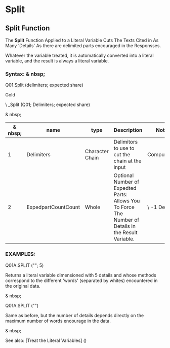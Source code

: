 # Split

## Split Function

The **Split** Function Applied to a Literal Variable Cuts The Texts Cited in As Many 'Details' As there are delimited parts encouraged in the Responsses.

Whatever the variable treated, it is automatically converted into a literal variable, and the result is always a literal variable.

### Syntax: & nbsp;

Q01.Split (delimiters; expected share)

Gold

\ _Split (Q01; Delimiters; expected share)

& nbsp;

| & nbsp; | **name** | **type** | **Description** | **Note** |
| --- | --- | --- | --- | --- |
| &#49; | Delimiters | Character Chain | Delimitors to use to cut the chain at the input | Compulsory |
| &#50; | ExpedpartCountCount | Whole | Optional Number of Expedted Parts: Allows You To Force The Number of Details in the Result Variable. | \ -1 Default |

### EXAMPLES:

Q01A.SPLIT (""; 5)

Returns a literal variable dimensioned with 5 details and whose methods correspond to the different 'words' (separated by whites) encountered in the original data.

& nbsp;

Q01A.SPLIT ("")

Same as before, but the number of details depends directly on the maximum number of words encourage in the data.

& nbsp;

See also: [Treat the Literal Variables] (<Trellious Little Little.md>)